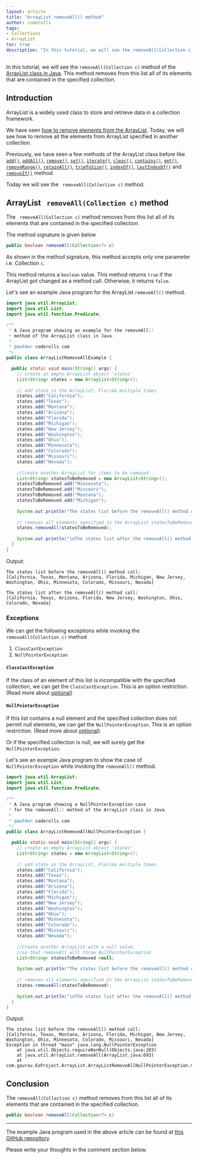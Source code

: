 ```yaml
---  
layout: article  
title: "ArrayList removeAll() method"  
author: coderolls  
tags: 
- Collections
- ArrayList
toc: true 
description: "In this tutorial, we will see the removeAll(Collection c) method of the ArrayList class in Java."  
---
```

In this tutorial, we will see the `removeAll(Collection c)` method of the  [ArrayList class in Java](https://coderolls.com/arraylist-in-java/). This method removes from this list all of its elements that are contained in the specified collection.

## Introduction  
ArrayList is a widely used class to store and retrieve data in a collection framework.

We have seen [how to remove elements from the ArrayList](https://coderolls.com/remove-element-from-arraylist/). Today, we will see how to remove all the elements from ArrayList specified in another collection.                                                                                                                                                                                       

Previously, we have seen a few methods of the ArrayList class before like [`add()`](https://coderolls.com/add-element-in-arraylist/), [`addAll()`](http://https://coderolls.com/arraylist-addall-method-in-java/), [`remove()`](https://coderolls.com/remove-element-from-arraylist/), [`set()`](https://coderolls.com/change-element-in-arraylist/), [`iterate()`](https://coderolls.com/iterating-the-arraylist-in-java/), [`clear()`](https://coderolls.com/arraylist-clear-method-in-java/),  [`contains()`](https://coderolls.com/arraylist-contains-method), [`get()`](https://coderolls.com/arraylist-get-method), [`removeRange()`](https://coderolls.com/arraylist-removerange-method), [`retainAll()`](https://coderolls.com/arraylist-retainall-method),  [`trimToSize()`](https://coderolls.com/arraylist-trimtosize-method), [`indexOf()`](https://coderolls.com/arraylist-indexof-method),   [`lastIndexOf()`](https://coderolls.com/arraylist-lastindexof-method)  and [`removeIf()`](https://coderolls.com/arraylist-removeIf-method) method. 

Today we will see the ` removeAll(Collection c)` method.
  

## ArrayList ` removeAll(Collection c)` method  

The ` removeAll(Collection c)` method removes from this list all of its elements that are contained in the specified collection.

The method signature is given below

```java
public boolean removeAll(Collection<?> c)
```

As shown in the method signature, this method accepts only one parameter i.e. Collection `c`. 

This method returns a `boolean` value. This method returns `true` if the ArrayList got changed as a method call. Otherwise, it returns `false`. 

Let's see an example Java program for the ArrayList `removeAll()` method.

```java
import java.util.ArrayList;
import java.util.List;
import java.util.function.Predicate;

/**
 * A Java program showing an example for the removeAll()
 * method of the ArrayList class in Java.
 * 
 * @author coderolls.com
 */
public class ArrayListRemoveAllExample {

  public static void main(String[] args) {
    // create an empty ArrayList object 'states'
    List<String> states = new ArrayList<String>();
    
    // add state in the ArrayList, Florida multiple times
    states.add("California");
    states.add("Texas");
    states.add("Montana");
    states.add("Arizona");
    states.add("Florida");
    states.add("Michigan");
    states.add("New Jersey");
    states.add("Washington");
    states.add("Ohio");
    states.add("Minnesota");
    states.add("Colorado");
    states.add("Missouri");
    states.add("Nevada");		
    
    //Create another ArrayList for items to be removed
    List<String> statesToBeRemoved = new ArrayList<String>();
    statesToBeRemoved.add("Minnesota");
    statesToBeRemoved.add("Missouri");
    statesToBeRemoved.add("Montana");
    statesToBeRemoved.add("Michigan");
    
    System.out.println("The states list before the removeAll() method call: \n" + states);
    
    // removes all elements specified in the ArrayList statesToBeRemoved 
    states.removeAll(statesToBeRemoved); 
    
    System.out.println("\nThe states list after the removeAll() method call: \n" + states);
  }
}
```

Output:  
```
The states list before the removeAll() method call: 
[California, Texas, Montana, Arizona, Florida, Michigan, New Jersey, Washington, Ohio, Minnesota, Colorado, Missouri, Nevada]

The states list after the removeAll() method call: 
[California, Texas, Arizona, Florida, New Jersey, Washington, Ohio, Colorado, Nevada]
```

### Exceptions
We can get the following exceptions while invoking the `removeAll(Collection c)` method

1. `ClassCastException` 
2. `NullPointerException`

#### `ClassCastException`
If the class of an element of this list is incompatible with the specified collection, we can get the `ClassCastException`. This is an option restriction. (Read more about [optional](https://docs.oracle.com/javase/8/docs/api/java/util/Collection.html#optional-restrictions))

#### `NullPointerException` 
If this list contains a null element and the specified collection does not permit null elements, we can get the `NullPointerException`. This is an option restriction. (Read more about [optional](https://docs.oracle.com/javase/8/docs/api/java/util/Collection.html#optional-restrictions)). 

Or if the specified collection is null, we will surely get the `NullPointerException`.

Let's see an example Java program to show the case of `NullPointerException` while invoking the `removeAll()` method.

```java
import java.util.ArrayList;
import java.util.List;
import java.util.function.Predicate;

/**
 * A Java program showing a NullPointerException case 
 * for the removeAll() method of the ArrayList class in Java.
 * 
 * @author coderolls.com
 */
public class ArrayListRemoveAllNullPointerException {

  public static void main(String[] args) {
    // create an empty ArrayList object 'states'
    List<String> states = new ArrayList<String>();
    
    // add state in the ArrayList, Florida multiple times
    states.add("California");
    states.add("Texas");
    states.add("Montana");
    states.add("Arizona");
    states.add("Florida");
    states.add("Michigan");
    states.add("New Jersey");
    states.add("Washington");
    states.add("Ohio");
    states.add("Minnesota");
    states.add("Colorado");
    states.add("Missouri");
    states.add("Nevada");		
    
    //Create another ArrayList with a null value, 
    //so that removeAll will throw NullPointerException
    List<String> statesToBeRemoved =null;
    
    System.out.println("The states list before the removeAll() method call: \n" + states);
    
    // removes all elements specified in the ArrayList statesToBeRemoved 
    states.removeAll(statesToBeRemoved); 
    
    System.out.println("\nThe states list after the removeAll() method call: \n" + states);
  }
}
```
Output:
```
The states list before the removeAll() method call: 
[California, Texas, Montana, Arizona, Florida, Michigan, New Jersey, Washington, Ohio, Minnesota, Colorado, Missouri, Nevada]
Exception in thread "main" java.lang.NullPointerException
	at java.util.Objects.requireNonNull(Objects.java:203)
	at java.util.ArrayList.removeAll(ArrayList.java:693)
	at com.gaurav.ExProject.ArrayList.ArrayListRemoveAllNullPointerException.main(ArrayListRemoveAllNullPointerException.java:43)
```

## Conclusion  

The `removeAll(Collection c)` method removes from this list all of its elements that are contained in the specified collection.
```java
public boolean removeAll(Collection<?> c)
```
---

The example Java program used in the above article can be found at [this GitHub repository](https://github.com/coderolls/blogpost-coding-examples/tree/main/collections/arraylist/arraylist-removeall-method).  

Please write your thoughts in the comment section below.
